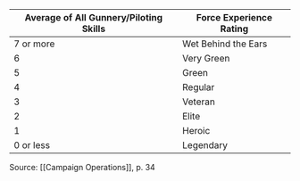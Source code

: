 
| Average of All Gunnery/Piloting Skills | Force Experience Rating   |
|----------------------------------------|----------------------------|
| 7 or more                               | Wet Behind the Ears        |
| 6                                       | Very Green                 |
| 5                                       | Green                      |
| 4                                       | Regular                    |
| 3                                       | Veteran                    |
| 2                                       | Elite                      |
| 1                                       | Heroic                     |
| 0 or less                               | Legendary                  |
Source: [[Campaign Operations]], p. 34
